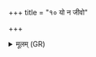 +++
title = "१० यो न जीवो"

+++
<details><summary>मूलम् (GR)</summary>

यो न जीवो ऽसि न मृतो  
देवानाम् अमृतगर्भो ऽसि स्वप्न ।  
वरुणणी ते माता यमः पिता ॥
</details>